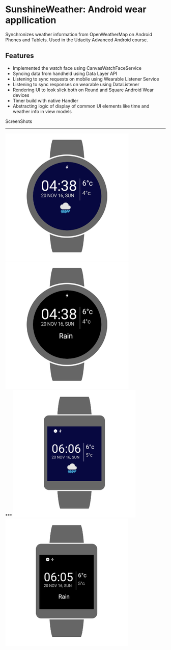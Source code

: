SunshineWeather: Android wear appllication   
==========================================

Synchronizes weather information from OpenWeatherMap on Android Phones and Tablets. Used in the Udacity Advanced Android course.

Features
---------
+ Implemented the watch face using CanvasWatchFaceService
+ Syncing data from handheld using Data Layer API
+ Listening to sync requests on mobile using Wearable Listener Service
+ Listening to sync responses on wearable using DataListener
+ Rendering UI to look slick both on Round and Square Android Wear devices
+ Timer build with native Handler
+ Abstracting logic of display of common UI elements like time and weather info in view models

ScreenShots 
***
<img src="https://github.com/samirthebti/SunshineWeather/blob/master/rounded_img_framed.png" height="400"/> 
<img src="https://github.com/samirthebti/SunshineWeather/blob/master/Screenshot_1479613101_framed.png" height="400"/> <br>
***
<img src="https://github.com/samirthebti/SunshineWeather/blob/master/square_light_framed.png" height="400"/> 
<img src="https://github.com/samirthebti/SunshineWeather/blob/master/square_black_framed.png" height="400"/> 

